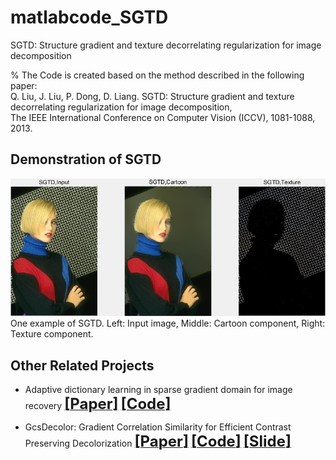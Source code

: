 # matlabcode_SGTD
SGTD: Structure gradient and texture decorrelating regularization  for image decomposition     
   
   
% The Code is created based on the method described in the following paper:     
Q. Liu, J. Liu, P. Dong, D. Liang. SGTD: Structure gradient and texture decorrelating regularization for image decomposition,    
The IEEE International Conference on Computer Vision (ICCV), 1081-1088, 2013.


## Demonstration of SGTD
![](./result2.png)  
One example of SGTD. Left: Input image, Middle: Cartoon component, Right: Texture component.


## Other Related Projects
  * Adaptive dictionary learning in sparse gradient domain for image recovery [<font size=5>**[Paper]**</font>](https://ieeexplore.ieee.org/document/6578193/)   [<font size=5>**[Code]**</font>](https://github.com/yqx7150/GradDL) 

  * GcsDecolor: Gradient Correlation Similarity for Efficient Contrast Preserving Decolorization [<font size=5>**[Paper]**</font>](https://ieeexplore.ieee.org/abstract/document/7088620)   [<font size=5>**[Code]**</font>](https://github.com/yqx7150/GcsDecolor)   [<font size=5>**[Slide]**</font>](https://github.com/yqx7150/EDAEPRec/tree/master/Slide)
